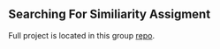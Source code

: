 ## Searching For Similiarity Assigment

Full project is located in this group [repo](https://github.com/BridgetteBXP13/CS-4375.003---Intoduction-to-Machine-Learning/tree/main/Searching%20for%20Similarity).
